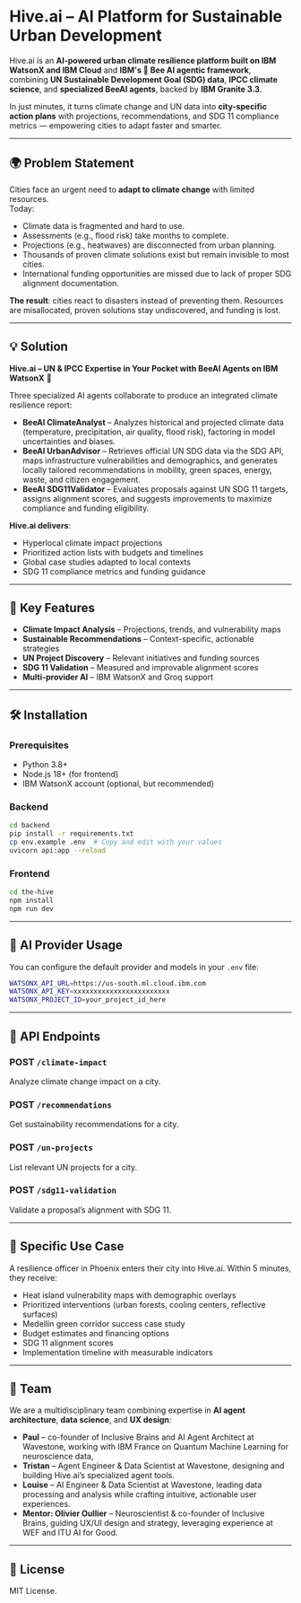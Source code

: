 # Hive.ai – AI Platform for Sustainable Urban Development  

Hive.ai is an **AI-powered urban climate resilience platform built on IBM WatsonX and IBM Cloud** and **IBM's 🐝 Bee AI agentic framework**, combining **UN Sustainable Development Goal (SDG) data**, **IPCC climate science**, and **specialized BeeAI agents**, backed by **IBM Granite 3.3**.

In just minutes, it turns climate change and UN data into **city-specific action plans** with projections, recommendations, and SDG 11 compliance metrics — empowering cities to adapt faster and smarter.  

---

## 🌍 Problem Statement  

Cities face an urgent need to **adapt to climate change** with limited resources.  
Today:  
- Climate data is fragmented and hard to use.  
- Assessments (e.g., flood risk) take months to complete.  
- Projections (e.g., heatwaves) are disconnected from urban planning.  
- Thousands of proven climate solutions exist but remain invisible to most cities.  
- International funding opportunities are missed due to lack of proper SDG alignment documentation.  

**The result**: cities react to disasters instead of preventing them. Resources are misallocated, proven solutions stay undiscovered, and funding is lost.  

---

## 💡 Solution  

**Hive.ai – UN & IPCC Expertise in Your Pocket with BeeAI Agents on IBM WatsonX** 🐝  

Three specialized AI agents collaborate to produce an integrated climate resilience report:  
- **BeeAI ClimateAnalyst** – Analyzes historical and projected climate data (temperature, precipitation, air quality, flood risk), factoring in model uncertainties and biases.  
- **BeeAI UrbanAdvisor** – Retrieves official UN SDG data via the SDG API, maps infrastructure vulnerabilities and demographics, and generates locally tailored recommendations in mobility, green spaces, energy, waste, and citizen engagement.  
- **BeeAI SDG11Validator** – Evaluates proposals against UN SDG 11 targets, assigns alignment scores, and suggests improvements to maximize compliance and funding eligibility.  

**Hive.ai delivers**:  
- Hyperlocal climate impact projections  
- Prioritized action lists with budgets and timelines  
- Global case studies adapted to local contexts  
- SDG 11 compliance metrics and funding guidance  

---

## 🚀 Key Features  

- **Climate Impact Analysis** – Projections, trends, and vulnerability maps  
- **Sustainable Recommendations** – Context-specific, actionable strategies  
- **UN Project Discovery** – Relevant initiatives and funding sources  
- **SDG 11 Validation** – Measured and improvable alignment scores  
- **Multi-provider AI** – IBM WatsonX and Groq support  

---

## 🛠️ Installation  

### Prerequisites  

- Python 3.8+  
- Node.js 18+ (for frontend)  
- IBM WatsonX account (optional, but recommended)  

### Backend  

```bash
cd backend
pip install -r requirements.txt
cp env.example .env  # Copy and edit with your values
uvicorn api:app --reload
```

### Frontend  

```bash
cd the-hive
npm install
npm run dev
```

---

## 🤖 AI Provider Usage  

You can configure the default provider and models in your `.env` file:  

```bash
WATSONX_API_URL=https://us-south.ml.cloud.ibm.com
WATSONX_API_KEY=xxxxxxxxxxxxxxxxxxxxxxxx
WATSONX_PROJECT_ID=your_project_id_here
```

---

## 📡 API Endpoints  

### POST `/climate-impact`  
Analyze climate change impact on a city.  

### POST `/recommendations`  
Get sustainability recommendations for a city.  

### POST `/un-projects`  
List relevant UN projects for a city.  

### POST `/sdg11-validation`  
Validate a proposal’s alignment with SDG 11. 

---

## 🌟 Specific Use Case  

A resilience officer in Phoenix enters their city into Hive.ai. Within 5 minutes, they receive:  
- Heat island vulnerability maps with demographic overlays  
- Prioritized interventions (urban forests, cooling centers, reflective surfaces)  
- Medellín green corridor success case study  
- Budget estimates and financing options  
- SDG 11 alignment scores  
- Implementation timeline with measurable indicators  

---

## 🧠 Team  

We are a multidisciplinary team combining expertise in **AI agent architecture**, **data science**, and **UX design**:  

- **Paul** – co-founder of Inclusive Brains and AI Agent Architect at Wavestone, working with IBM France on Quantum Machine Learning for neuroscience data, 
- **Tristan** – Agent Engineer & Data Scientist at Wavestone, designing and building Hive.ai’s specialized agent tools.  
- **Louise** – AI Engineer & Data Scientist at Wavestone, leading data processing and analysis while crafting intuitive, actionable user experiences.  
- **Mentor: Olivier Oullier** – Neuroscientist & co-founder of Inclusive Brains, guiding UX/UI design and strategy, leveraging experience at WEF and ITU AI for Good.  

---

## 📝 License  

MIT License. 
